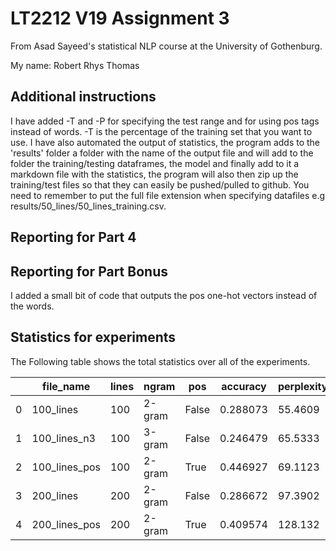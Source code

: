 # LT2212 V19 Assignment 3

From Asad Sayeed's statistical NLP course at the University of Gothenburg.

My name: Robert Rhys Thomas

## Additional instructions

I have added -T and -P for specifying the test range and for using pos tags instead of words. -T is the percentage of the training set that you want to use. I have also automated the output of statistics, the program adds to the 'results' folder a folder with the name of the output file and will add to the folder the training/testing dataframes, the model and finally add to it a markdown file with the statistics, the program will also then zip up the training/test files so that they can easily be pushed/pulled to github. You need to remember to put the full file extension when specifying datafiles e.g results/50_lines/50_lines_training.csv. 

## Reporting for Part 4



## Reporting for Part Bonus 

I added a small bit of code that outputs the pos one-hot vectors instead of the words. 

<h2>Statistics for experiments</h1>
<p>The Following table shows the total statistics over all of the experiments.</p>

|    | file_name     |   lines | ngram   | pos   |   accuracy |   perplexity |
|----|---------------|---------|---------|-------|------------|--------------|
|  0 | 100_lines     |     100 | 2-gram  | False |   0.288073 |      55.4609 |
|  1 | 100_lines_n3  |     100 | 3-gram  | False |   0.246479 |      65.5333 |
|  2 | 100_lines_pos |     100 | 2-gram  | True  |   0.446927 |      69.1123 |
|  3 | 200_lines     |     200 | 2-gram  | False |   0.286672 |      97.3902 |
|  4 | 200_lines_pos |     200 | 2-gram  | True  |   0.409574 |     128.132  |